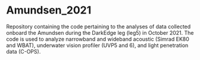 # Amundsen_2021
Repository containing the code pertaining to the analyses of data collected onboard the Amundsen during the DarkEdge leg (leg5) in October 2021. The code is used to analyze narrowband and wideband acoustic (Simrad EK80 and WBAT), underwater vision profiler (UVP5 and 6), and light penetration data (C-OPS).
